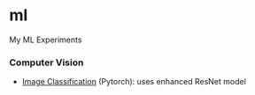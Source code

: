 # ml
My ML Experiments

### Computer Vision
- [Image Classification](apps/Image%20Classification.ipynb) (Pytorch): uses enhanced ResNet model 
